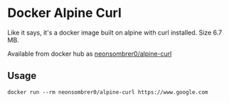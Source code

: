 # Docker Alpine Curl

Like it says, it's a docker image built on alpine with curl installed. Size 6.7 MB.

Available from docker hub as [neonsombrer0/alpine-curl](https://hub.docker.com/r/neonsombrer0/alpine-curl/)

## Usage

    docker run --rm neonsombrer0/alpine-curl https://www.google.com
